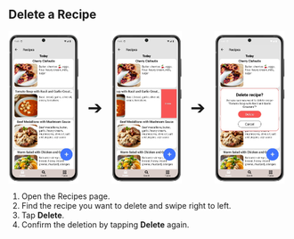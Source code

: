 ## Delete a Recipe

<div style="display: flex; gap: 16px; align-items: center;">
  <img src="img/recipe_list.webp" style="width:25%; vertical-align: middle;">
  <span style="font-size: 2rem; vertical-align: middle;">➔</span>
  <img src="img/recipe_list_2.webp" style="width:25%; vertical-align: middle;">
  <span style="font-size: 2rem; vertical-align: middle;">➔</span>
  <img src="img/recipe_list_3.webp" style="width:25%; vertical-align: middle;">
</div>

1. Open the Recipes page.
2. Find the recipe you want to delete and swipe right to left.
3. Tap **Delete**.
4. Confirm the deletion by tapping **Delete** again.
